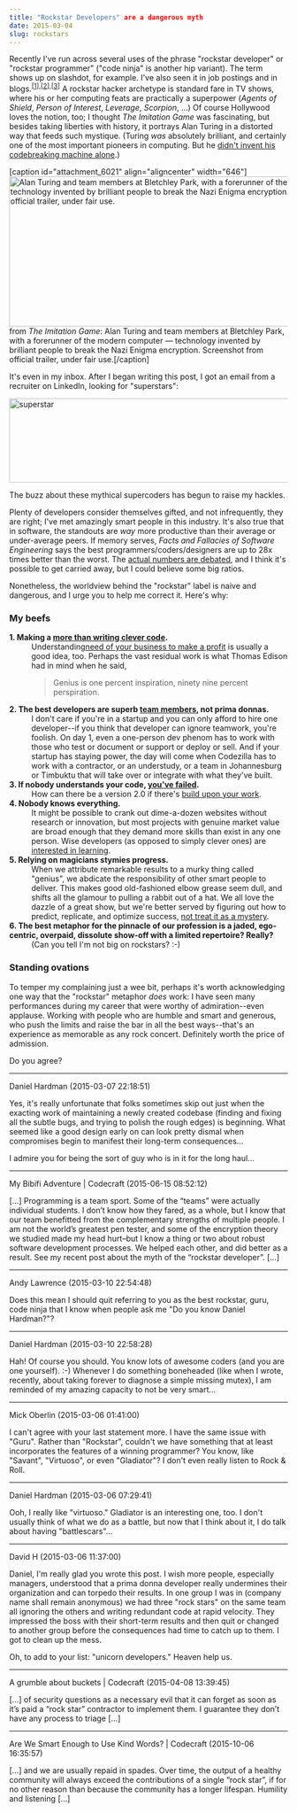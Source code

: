 ```yaml
---
title: "Rockstar Developers" are a dangerous myth
date: 2015-03-04
slug: rockstars
---
```


Recently I've run across several uses of the phrase "rockstar developer" or "rockstar programmer" ("code ninja" is another hip variant). The term shows up on slashdot, for example. I've also seen it in job postings and in blogs.<sup>[<a target="_blank" href="http://www.infoworld.com/article/2886735/it-careers/should-you-hire-a-software-developer-talent-agent.html">1</a>],[<a target="_blank" href="http://sethgodin.typepad.com/seths_blog/2014/12/a-one-day-design-sprint-and-an-app-directory.html">2</a>],[<a target="_blank" href="http://skeptics.stackexchange.com/questions/7559/are-there-studies-clearly-illustrating-the-great-discrepancies-in-programmer-pro3">3</a>]</sup> A rockstar hacker archetype is standard fare in TV shows, where his or her computing feats are practically a superpower (<em>Agents of Shield</em>, <em>Person of Interest</em>, <em>Leverage</em>, <em>Scorpion</em>, ...) Of course Hollywood loves the notion, too; I thought <em>The Imitation Game</em> was fascinating, but besides taking liberties with history, it portrays Alan Turing in a distorted way that feeds such mystique. (Turing <em>was</em> absolutely brilliant, and certainly one of the most important pioneers in computing. But he <a href="http://www.slate.com/blogs/browbeat/2014/12/03/the_imitation_game_fact_vs_fiction_how_true_the_new_movie_is_to_alan_turing.html" target="_blank">didn't invent his codebreaking machine alone</a>.)

[caption id="attachment_6021" align="aligncenter" width="646"]<a href="http://youtu.be/j2jRs4EAvWM"><img src="https://codecraft.co/wp-content/uploads/2015/03/screen-shot-2015-03-05-at-6-52-57-pm.png?w=646" alt="Alan Turing and team members at Bletchley Park, with a forerunner of the modern computer-- technology invented by brilliant people to break the Nazi Enigma encryption. Screenshot from official trailer, under fair use." width="646" height="271" class="size-large wp-image-6021" /></a> from <em>The Imitation Game</em>: Alan Turing and team members at Bletchley Park, with a forerunner of the modern computer — technology invented by brilliant people to break the Nazi Enigma encryption. Screenshot from official trailer, under fair use.[/caption]

It's even in my inbox. After I began writing this post, I got an email from a recruiter on LinkedIn, looking for "superstars":

<img src="https://codecraft.co/wp-content/uploads/2015/03/superstar.png?w=646" alt="superstar" width="646" height="152" class="aligncenter size-large wp-image-6027" />

The buzz about these mythical supercoders has begun to raise my hackles.

<!--more-->

Plenty of developers consider themselves gifted, and not infrequently, they are right; I've met amazingly smart people in this industry. It's also true that in software, the standouts are <em>way</em> more productive than their average or under-average peers. If memory serves, <em>Facts and Fallacies of Software Engineering</em> says the best programmers/coders/designers are up to 28x times better than the worst. The <a href="http://skeptics.stackexchange.com/questions/7559/are-there-studies-clearly-illustrating-the-great-discrepancies-in-programmer-pro" target="_blank">actual numbers are debated</a>, and I think it's possible to get carried away, but I could believe some big ratios.

Nonetheless, the worldview behind the "rockstar" label is naive and dangerous, and I urge you to help me correct it. Here's why:

<h3>My beefs</h3>

<dl>
<dt><strong>1. Making a <a href="features-are-not-chunks-of-code.md" title="Features are not chunks of code">more than writing clever code</a>.</strong></dt>
<dd>Understanding<a href="good-code-is-optimized.md" title="Good Code Is Optimized">need of your business to make a profit</a> is usually a good idea, too. Perhaps the vast residual work is what Thomas Edison had in mind when he said,
<blockquote>Genius is one percent inspiration, ninety nine percent perspiration.</blockquote></dd>
<dt><strong>2. The best developers are superb <a href="http://www.hanselman.com/blog/TheMythOfTheRockstarProgrammer.aspx" target="_blank">team members</a>, not prima donnas.</strong></dt>
<dd>I don't care if you're in a startup and you can only afford to hire one developer--if you think that developer can ignore teamwork, you're foolish. On day 1, even a one-person dev phenom has to work with those who test or document or support or deploy or sell. And if your startup has staying power, the day will come when Codezilla has to work with a contractor, or an understudy, or a team in Johannesburg or Timbuktu that will take over or integrate with what they've built.</dd>
<dt><strong>3. If nobody understands your code, <a href="why-mental-models-matter.md" title="Why Mental Models Matter">you've failed</a>.</strong></dt>
<dd>How can there be a version 2.0 if there's <a href="comments-on-comments.md" title="// Comments on Comments">build upon your work</a>.</dd>
<dt><strong>4. Nobody knows everything.</strong></dt>
<dd>It might be possible to crank out dime-a-dozen websites without research or innovation, but most projects with genuine market value are broad enough that they demand more skills than exist in any one person. Wise developers (as opposed to simply clever ones) are <a href="julie-jones-learn-voraciously.md" title="Julie Jones: Learn voraciously.">interested in learning</a>.</dd>
<dt><strong>5. Relying on magicians stymies progress.</strong></dt>
<dd>When we attribute remarkable results to a murky thing called "genius", we abdicate the responsibility of other smart people to deliver. This makes good old-fashioned elbow grease seem dull, and shifts all the glamour to pulling a rabbit out of a hat. We all love the dazzle of a great show, but we're better served by figuring out how to predict, replicate, and optimize success, <a target="_blank" href="http://www.infoworld.com/article/2615814/it-training/6-home-truths-about-rockstar-developers.html">not treat it as a mystery</a>.
<dt><strong>6. The best metaphor for the pinnacle of our profession is a jaded, ego-centric, overpaid, dissolute show-off with a limited repertoire? Really?</strong></dt>
<dd>(Can you tell I'm not big on rockstars? :-)</dd>
</dl>

<h3>Standing ovations</h3>
To temper my complaining just a wee bit, perhaps it's worth acknowledging one way that the "rockstar" metaphor <em>does</em> work: I have seen many performances during my career that were worthy of admiration--even applause. Working with people who are humble and smart and generous, who push the limits and raise the bar in all the best ways--that's an experience as memorable as any rock concert. Definitely worth the price of admission.

Do you agree?

---

Daniel Hardman (2015-03-07 22:18:51)

Yes, it's really unfortunate that folks sometimes skip out just when the exacting work of maintaining a newly created codebase (finding and fixing all the subtle bugs, and trying to polish the rough edges) is beginning. What seemed like a good design early on can look pretty dismal when compromises begin to manifest their long-term consequences...

I admire you for being the sort of guy who is in it for the long haul...

---

My Bibifi Adventure | Codecraft (2015-06-15 08:52:12)

[…] Programming is a team sport. Some of the “teams” were actually individual students. I don’t know how they fared, as a whole, but I know that our team benefitted from the complementary strengths of multiple people. I am not the world’s greatest pen tester, and some of the encryption theory we studied made my head hurt–but I know a thing or two about robust software development processes. We helped each other, and did better as a result. See my recent post about the myth of the “rockstar developer”. […]

---

Andy Lawrence (2015-03-10 22:54:48)

Does this mean I should quit referring to you as the best rockstar, guru, code ninja that I know when people ask me "Do you know Daniel Hardman?"?

---

Daniel Hardman (2015-03-10 22:58:28)

Hah! Of course you should. You know lots of awesome coders (and you are one yourself). :-) Whenever I do something boneheaded (like when I wrote, recently, about taking forever to diagnose a simple missing mutex), I am reminded of my amazing capacity to not be very smart...

---

Mick Oberlin (2015-03-06 01:41:00)

I can't agree with your last statement more. I have the same issue with "Guru". Rather than "Rockstar", couldn't we have something that at least incorporates the features of a winning programmer? You know, like "Savant", "Virtuoso", or even "Gladiator"? I don't even really listen to Rock & Roll.

---

Daniel Hardman (2015-03-06 07:29:41)

Ooh, I really like "virtuoso." Gladiator is an interesting one, too. I don't usually think of what we do as a battle, but now that I think about it, I do talk about having "battlescars"...

---

David H (2015-03-06 11:37:00)

Daniel, I'm really glad you wrote this post. I wish more people, especially managers, understood that a prima donna developer really undermines their organization and can torpedo their results. In one group I was in (company name shall remain anonymous) we had three "rock stars" on the same team all ignoring the others and writing redundant code at rapid velocity. They impressed the boss with their short-term results and then quit or changed to another group before the consequences had time to catch up to them. I got to clean up the mess.

Oh, to add to your list: "unicorn developers." Heaven help us.

---

A grumble about buckets | Codecraft (2015-04-08 13:39:45)

[…] of security questions as a necessary evil that it can forget as soon as it’s paid a “rock star” contractor to implement them. I guarantee they don’t have any process to triage […]

---

Are We Smart Enough to Use Kind Words? | Codecraft (2015-10-06 16:35:57)

[…] and we are usually repaid in spades. Over time, the output of a healthy community will always exceed the contributions of a single “rock star”, if for no other reason than because the community has a longer lifespan. Humility and listening […]